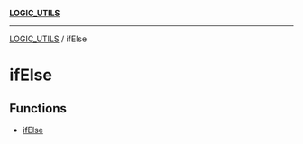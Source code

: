 [**LOGIC_UTILS**](../README.md)

***

[LOGIC_UTILS](../README.md) / ifElse

# ifElse

## Functions

- [ifElse](functions/ifElse.md)
